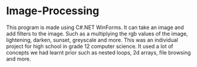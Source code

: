 # Image-Processing

This program is made using C#.NET WinForms. It can take an image and add filters to the image. Such as a multiplying the rgb values of the image, lightening, darken, sunset, greyscale and more. This was an individual project for high school in grade 12 computer science. It used a lot of concepts we had learnt prior such as nested loops, 2d arrays, file browsing and more. 
